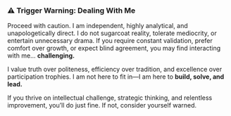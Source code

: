 ### **⚠️ Trigger Warning: Dealing With Me**  

Proceed with caution. I am independent, highly analytical, and unapologetically direct. I do not sugarcoat reality, tolerate mediocrity, or entertain unnecessary drama. If you require constant validation, prefer comfort over growth, or expect blind agreement, you may find interacting with me… **challenging.**  

I value truth over politeness, efficiency over tradition, and excellence over participation trophies. I am not here to fit in—I am here to **build, solve, and lead.**  

If you thrive on intellectual challenge, strategic thinking, and relentless improvement, you’ll do just fine. If not, consider yourself warned.